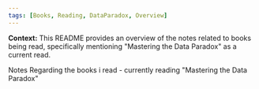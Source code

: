 ```yaml
---
tags: [Books, Reading, DataParadox, Overview]
---
```


**Context:** This README provides an overview of the notes related to books being read, specifically mentioning "Mastering the Data Paradox" as a current read.

Notes Regarding the books i read - currently reading "Mastering the Data Paradox"